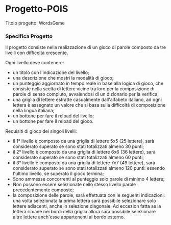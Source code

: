 # Progetto-POIS

Titolo progetto:	WordsGsme<br>

### Specifica Progetto
Il progetto consiste nella realizzazione di un gioco di parole composto da tre livelli con difficoltà crescente.

Ogni livello deve contenere:
- un titolo con l'indicazione del livello;
- una descrizione che mostri la modalità di gioco;
- un punteggio aggiornato in tempo reale in base alla logica di gioco, che consiste nella scelta di lettere vicine tra loro per la composizione di parole di senso compiuto, avvalendosi di un dizionario per la verifica;
- una griglia di lettere estratte casualmente dall'alfabeto italiano, ad ogni lettera è assegnato un valore che si basa sulla difficoltà di composizione nella lingua italiana;
- un bottone per fare il reload del livello;
- un bottone per fare il reload del gioco.

Requisiti di gioco dei singoli livelli:
- il 1° livello è composto da una griglia di lettere 5x5 (25 lettere), sarà considerato superato se sono stati totalizzati almeno 30 punti;
- il 2° livello è composto da una griglia di lettere 6x6 (36 lettere), sarà considerato superato se sono stati totalizzati almeno 60 punti;
- il 3° livello è composto da una griglia di lettere 7x7 (49 lettere), sarà considerato superato se sono stati totalizzati almeno 120 punti:
  essendo l'ultimo livello, se superato il gioco termina;
- Sono ammesse concorrenti al punteggio solo parole di minimo 4 lettere;
- Non possono essere selezionate nello stesso livello parole precedentemente composte;
- la composizione delle parole, sarà effettuata con le seguenti indicazioni: una volta selezionata la prima lettera sarà possibile selezionare solo lettere adiacenti, anche in selezione diagonale. Ad eccezion fatta se la lettera rimane nei bordi della griglia allora sarà possibile selezionare altre lettere anch'esse appartenenti al bordo esterno.
